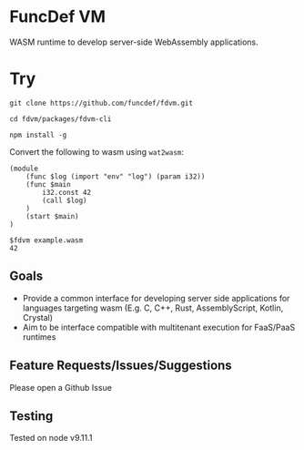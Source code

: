 # FuncDef VM

WASM runtime to develop server-side WebAssembly applications.

# Try

`git clone https://github.com/funcdef/fdvm.git`

`cd fdvm/packages/fdvm-cli`

`npm install -g`

Convert the following to wasm using `wat2wasm`:
```
(module
    (func $log (import "env" "log") (param i32))
    (func $main
        i32.const 42
        (call $log)
    )
    (start $main)
)
```

```
$fdvm example.wasm
42
```



## Goals
- Provide a common interface for developing server side applications for languages targeting wasm (E.g. C, C++, Rust, AssemblyScript, Kotlin, Crystal)
- Aim to be interface compatible with multitenant execution for FaaS/PaaS runtimes

## Feature Requests/Issues/Suggestions
Please open a Github Issue

## Testing
Tested on node v9.11.1